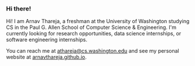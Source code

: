 ### Hi there!  

Hi! I am Arnav Thareja, a freshman at the University of Washington studying CS in the Paul G. Allen School of Computer Science & Engineering. I'm currently looking for research opportunities, data science internships, or software engineering internships.  

You can reach me at [athareja@cs.washington.edu](mailto:athareja@cs.washington.edu) and see my personal website at [arnavthareja.github.io](https://arnavthareja.github.io).

<!--
**arnavthareja/arnavthareja** is a ✨ _special_ ✨ repository because its `README.md` (this file) appears on your GitHub profile.

Here are some ideas to get you started:

- 🔭 I’m currently working on ...
- 🌱 I’m currently learning ...
- 👯 I’m looking to collaborate on ...
- 🤔 I’m looking for help with ...
- 💬 Ask me about ...
- 📫 How to reach me: ...
- 😄 Pronouns: ...
- ⚡ Fun fact: ...
-->
